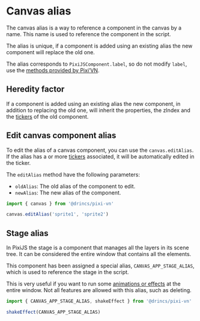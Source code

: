 # Canvas alias

The canvas alias is a way to reference a component in the canvas by a name. This name is used to reference the component in the script.

The alias is unique, if a component is added using an existing alias the new component will replace the old one.

The alias corresponds to `PixiJSComponent.label`, so do not modify `label`, use the [methods provided by Pixi’VN](/start/canvas-functions.md).

## Heredity factor

If a component is added using an existing alias the new component, in addition to replacing the old one, will inherit the properties, the zIndex and the [tickers](/start/canvas-tickers.md) of the old component.

## Edit canvas component alias

To edit the alias of a canvas component, you can use the `canvas.editAlias`. If the alias has a or more [tickers](/start/canvas-tickers.md) associated, it will be automatically edited in the ticker.

The `editAlias` method have the following parameters:

* `oldAlias`: The old alias of the component to edit.
* `newAlias`: The new alias of the component.

```typescript
import { canvas } from '@drincs/pixi-vn'

canvas.editAlias('sprite1', 'sprite2')
```

## Stage alias

In PixiJS the stage is a component that manages all the layers in its scene tree. It can be considered the entire window that contains all the elements.

This component has been assigned a special alias, `CANVAS_APP_STAGE_ALIAS`, which is used to reference the stage in the script.

This is very useful if you want to run some [animations or effects](/start/canvas-animations-effects.md) at the entire window. Not all features are allowed with this alias, such as deleting.

```typescript
import { CANVAS_APP_STAGE_ALIAS, shakeEffect } from '@drincs/pixi-vn'

shakeEffect(CANVAS_APP_STAGE_ALIAS)
```
